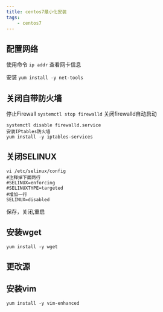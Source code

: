 ```yaml
---
title: centos7最小化安装
tags:
    - centos7
---
```


## 配置网络

使用命令 `ip addr` 查看网卡信息

安装 `yum install -y net-tools`

## 关闭自带防火墙

停止Firewall
`systemctl stop firewalld`
关闭firewalld自动启动

```shell
systemctl disable firewalld.service 
安装IPtables防火墙 
yum install -y iptables-services
```

## 关闭SELINUX

```shell
vi /etc/selinux/config 
#注释掉下面两行 
#SELINUX=enforcing 
#SELINUXTYPE=targeted 
#增加一行 
SELINUX=disabled
```
保存，关闭,重启

## 安装wget

```shell
yum install -y wget
```

## 更改源

## 安装vim

```shell
yum install -y vim-enhanced
```
